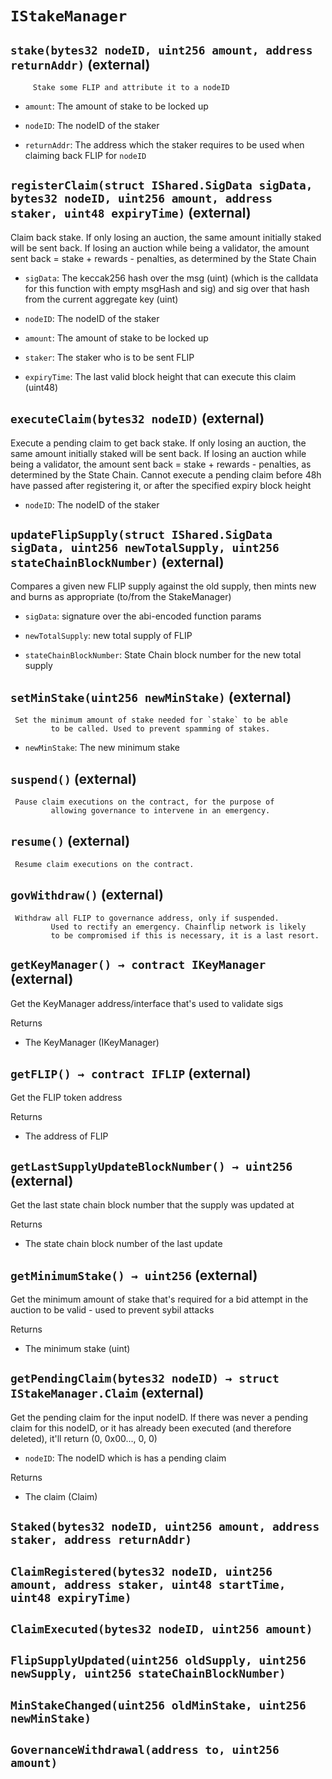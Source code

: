 # `IStakeManager`

## `stake(bytes32 nodeID, uint256 amount, address returnAddr)` (external)

         Stake some FLIP and attribute it to a nodeID

- `amount`:    The amount of stake to be locked up

- `nodeID`:    The nodeID of the staker

- `returnAddr`:    The address which the staker requires to be used
                     when claiming back FLIP for `nodeID`

## `registerClaim(struct IShared.SigData sigData, bytes32 nodeID, uint256 amount, address staker, uint48 expiryTime)` (external)

 Claim back stake. If only losing an auction, the same amount initially staked
         will be sent back. If losing an auction while being a validator,
         the amount sent back = stake + rewards - penalties, as determined by the State Chain

- `sigData`:   The keccak256 hash over the msg (uint) (which is the calldata
                 for this function with empty msgHash and sig) and sig over that hash
                 from the current aggregate key (uint)

- `nodeID`:    The nodeID of the staker

- `amount`:    The amount of stake to be locked up

- `staker`:    The staker who is to be sent FLIP

- `expiryTime`:   The last valid block height that can execute this claim (uint48)

## `executeClaim(bytes32 nodeID)` (external)

 Execute a pending claim to get back stake. If only losing an auction,
         the same amount initially staked will be sent back. If losing an
         auction while being a validator, the amount sent back = stake +
         rewards - penalties, as determined by the State Chain. Cannot execute a pending
         claim before 48h have passed after registering it, or after the specified
         expiry block height

- `nodeID`:    The nodeID of the staker

## `updateFlipSupply(struct IShared.SigData sigData, uint256 newTotalSupply, uint256 stateChainBlockNumber)` (external)

 Compares a given new FLIP supply against the old supply,
         then mints new and burns as appropriate (to/from the StakeManager)

- `sigData`:               signature over the abi-encoded function params

- `newTotalSupply`:        new total supply of FLIP

- `stateChainBlockNumber`: State Chain block number for the new total supply

## `setMinStake(uint256 newMinStake)` (external)

     Set the minimum amount of stake needed for `stake` to be able
             to be called. Used to prevent spamming of stakes.

- `newMinStake`:   The new minimum stake

## `suspend()` (external)

     Pause claim executions on the contract, for the purpose of
             allowing governance to intervene in an emergency.

## `resume()` (external)

     Resume claim executions on the contract.

## `govWithdraw()` (external)

     Withdraw all FLIP to governance address, only if suspended.
             Used to rectify an emergency. Chainflip network is likely
             to be compromised if this is necessary, it is a last resort.

## `getKeyManager() → contract IKeyManager` (external)

 Get the KeyManager address/interface that's used to validate sigs

Returns

- The KeyManager (IKeyManager)

## `getFLIP() → contract IFLIP` (external)

 Get the FLIP token address

Returns

- The address of FLIP

## `getLastSupplyUpdateBlockNumber() → uint256` (external)

 Get the last state chain block number that the supply was updated at

Returns

- The state chain block number of the last update

## `getMinimumStake() → uint256` (external)

 Get the minimum amount of stake that's required for a bid
         attempt in the auction to be valid - used to prevent sybil attacks

Returns

- The minimum stake (uint)

## `getPendingClaim(bytes32 nodeID) → struct IStakeManager.Claim` (external)

 Get the pending claim for the input nodeID. If there was never
         a pending claim for this nodeID, or it has already been executed
         (and therefore deleted), it'll return (0, 0x00..., 0, 0)

- `nodeID`:    The nodeID which is has a pending claim

Returns

- The claim (Claim)

## `Staked(bytes32 nodeID, uint256 amount, address staker, address returnAddr)`

## `ClaimRegistered(bytes32 nodeID, uint256 amount, address staker, uint48 startTime, uint48 expiryTime)`

## `ClaimExecuted(bytes32 nodeID, uint256 amount)`

## `FlipSupplyUpdated(uint256 oldSupply, uint256 newSupply, uint256 stateChainBlockNumber)`

## `MinStakeChanged(uint256 oldMinStake, uint256 newMinStake)`

## `GovernanceWithdrawal(address to, uint256 amount)`
